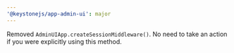 ```yaml
---
'@keystonejs/app-admin-ui': major
---
```


Removed `AdminUIApp.createSessionMiddleware()`. No need to take an action if you were explicitly using this method.
